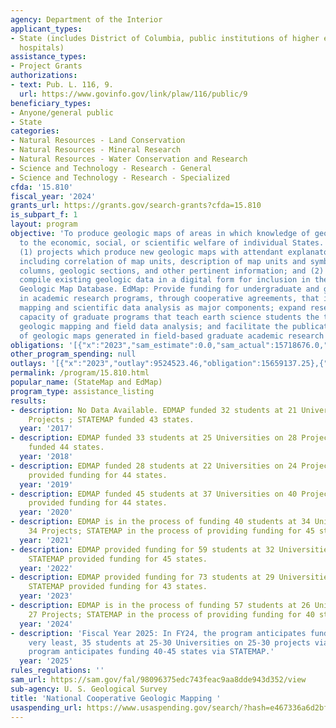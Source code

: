 ```yaml
---
agency: Department of the Interior
applicant_types:
- State (includes District of Columbia, public institutions of higher education and
  hospitals)
assistance_types:
- Project Grants
authorizations:
- text: Pub. L. 116, 9.
  url: https://www.govinfo.gov/link/plaw/116/public/9
beneficiary_types:
- Anyone/general public
- State
categories:
- Natural Resources - Land Conservation
- Natural Resources - Mineral Research
- Natural Resources - Water Conservation and Research
- Science and Technology - Research - General
- Science and Technology - Research - Specialized
cfda: '15.810'
fiscal_year: '2024'
grants_url: https://grants.gov/search-grants?cfda=15.810
is_subpart_f: 1
layout: program
objective: 'To produce geologic maps of areas in which knowledge of geology is important
  to the economic, social, or scientific welfare of individual States. StateMap supports:
  (1) projects which produce new geologic maps with attendant explanatory information
  including correlation of map units, description of map units and symbols, stratigraphic
  columns, geologic sections, and other pertinent information; and (2) projects which
  compile existing geologic data in a digital form for inclusion in the National Digital
  Geologic Map Database. EdMap: Provide funding for undergraduate and graduate students
  in academic research programs, through cooperative agreements, that involve geologic
  mapping and scientific data analysis as major components; expand research and educational
  capacity of graduate programs that teach earth science students the techniques of
  geologic mapping and field data analysis; and facilitate the publication and distribution
  of geologic maps generated in field-based graduate academic research programs. '
obligations: '[{"x":"2023","sam_estimate":0.0,"sam_actual":15718676.0,"usa_spending_actual":15471292.56},{"x":"2024","sam_estimate":0.0,"sam_actual":14666399.0,"usa_spending_actual":15198027.56},{"x":"2025","sam_estimate":0.0,"sam_actual":15542115.0,"usa_spending_actual":0.0}]'
other_program_spending: null
outlays: '[{"x":"2023","outlay":9524523.46,"obligation":15659137.25},{"x":"2024","outlay":426052.56,"obligation":15531735.8},{"x":"2025","outlay":0.0,"obligation":0.0}]'
permalink: /program/15.810.html
popular_name: (StateMap and EdMap)
program_type: assistance_listing
results:
- description: No Data Available. EDMAP funded 32 students at 21 Universities on 24
    Projects ; STATEMAP funded 43 states.
  year: '2017'
- description: EDMAP funded 33 students at 25 Universities on 28 Projects ; STATEMAP
    funded 44 states.
  year: '2018'
- description: EDMAP funded 28 students at 22 Universities on 24 Projects ; STATEMAP
    provided funding for 44 states.
  year: '2019'
- description: EDMAP funded 45 students at 37 Universities on 40 Projects ; STATEMAP
    provided funding for 44 states.
  year: '2020'
- description: EDMAP is in the process of funding 40 students at 34 Universities on
    34 Projects; STATEMAP in the process of providing funding for 45 states.
  year: '2021'
- description: EDMAP provided funding for 59 students at 32 Universities on 36 Projects;
    STATEMAP provided funding for 45 states.
  year: '2022'
- description: EDMAP provided funding for 73 students at 29 Universities on 35 Projects;
    STATEMAP provided funding for 43 states.
  year: '2023'
- description: EDMAP is in the process of funding 57 students at 26 Universities on
    27 Projects; STATEMAP in the process of providing funding for 40 states.
  year: '2024'
- description: 'Fiscal Year 2025: In FY24, the program anticipates funding, at the
    very least, 35 students at 25-30 Universities on 25-30 projects via EDMAP; the
    program anticipates funding 40-45 states via STATEMAP.'
  year: '2025'
rules_regulations: ''
sam_url: https://sam.gov/fal/98096375edc743feac9aa8dde943d352/view
sub-agency: U. S. Geological Survey
title: 'National Cooperative Geologic Mapping '
usaspending_url: https://www.usaspending.gov/search/?hash=e467336a6d2bf1595590233a3eb3b04f
---
```

